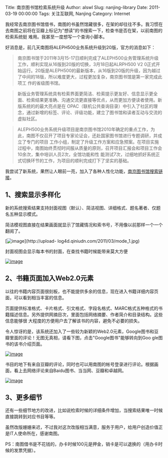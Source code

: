 Title: 南京图书馆检索系统升级
Author: alswl
Slug: nanjing-library
Date: 2011-03-19 00:00:00
Tags: 关注互联网, Nanjing
Category: Internet

我经常去南京图书馆借书，南图的书虽然馆藏很多，在架的却往往不多。我习惯在去南图之前将在豆瓣上标记为"想读"的书搜索一下，检查书是否在架，以前南图的检索系统挺
难用。我甚至一度想写一个查询小脚本。

好消息是，前几天南图将ALEPH500业务系统升级到20版，官方的消息如下：

> 南京图书馆于2011年3月15-17日顺利完成了ALEPH500业务管理系统升级工作，顺利实现从16版到20版的切换，3月18日起ALRPH500 V2
0正式开始运行。20版是ALEPH500的最新版本，从16版到20版的升级，因为越过了中间的18版，所以难度更大，过程更加复杂，南京图书馆是第一家完成此项工
作的省级图书馆。

>

> 新版业务管理系统具有检索界面更简洁、检索提示更友好、信息显示更全面、检索结果更准确、沟通交流更直接等优点，从而更加方便读者使用。新版系统的的最大亮点是在
OPAC（联机公共查询目录）中引入了社区的理念，通过新增的标签、评论、评级功能，建立了图书馆和读者互动与交流的虚拟社区。

>

> ALEPH500业务系统升级项目是南京图书馆2010年确定的重点工作，为此，南图不仅召开了项目专家论证会，还赴国家图书馆进行专题调研，并成立了专门的项目
工作小组，制定了升级工作方案和应急预案。在项目实施过程中，南图始终贯彻时间服从质量的原则，召开项目汇报会和项目工作会10余次，集中培训人员2次，全馆功能和性
能测试7次，过细地抓好系统正式切换环节的工作，为项目的顺利完成打下了坚实的基础。

我尝试了新系统，果然让人眼前一亮，加入了各种人性化功能，[南京图书馆搜索链接](http://opac.jslib.org.cn/F)。

## 1、搜索显示多样化

新的系统搜索结果支持封面视图（默认）、简洁视图、详细格式、题名著者、仅题名五种显示模式。

简洁模视图直接在结果画面就显示了馆藏情况和索书号，不用像以前那样一个一个翻阅了。

[![image](http://77g0h6.com1.z0.glb.clouddn.com/2011/03/mode_1.jpg)](http://upload-
log4d.qiniudn.com/2011/03/mode_1.jpg)

封面视图会显示每本书的封面，在查找书籍时候能带来莫大方便

[![image](http://77g0h6.com1.z0.glb.clouddn.com/2011/03/mode_2.jpg)](http://upload-log4d.qiniudn.com/2011/03/mode_2.jpg)

## 2、书籍页面加入Web2.0元素

以往的书籍内容页面很刻板，也不能提供多余的信息，现在进入书籍详细内容页面，可以看到相当丰富的信息。

页面提供标准格式、卡片格式、引文格式、字段名格式、MARC格式五种格式的书籍描述信息。另外提供网摘目次，里面包括网络摘要、作者简介和目录结构。这些信息能够很
大程度的方便用户去了解该书的内容，避免不必要的损失。

令人惊讶的是，该系统还加入了一些较为新颖的Web2.0元素，Google图书和豆瓣里面的评论！无图无真相，请看下图，点击"Google图书"能够转向到Goo
gle图书的该书介绍页面。

[![image](http://77g0h6.com1.z0.glb.clouddn.com/2011/03/detail_1.jpg)](http://upload-log4d.qiniudn.com/2011/03/detail_1.jpg)

书目的地下有来自豆瓣的评论，同时也可以用南图的帐号登录进行评论。根据画面，看上去网络评论来自Baidu图书、当当网、豆瓣和卓越网。

[![image](http://77g0h6.com1.z0.glb.clouddn.com/2011/03/detail_2.jpg)](http://upload-log4d.qiniudn.com/2011/03/detail_2.jpg)

## 3、更多细节

还有一些细节地方的改进，比如说检索时候的详细条件增加，当搜索结果唯一时候直接跳转到对应书目等等。

虽然改版姗姗来迟，不过我对这次改版相当满意，服务于用户，给用户创造价值正是IT人使命所在，感谢南图。

PS：南图借书是不花钱的，办卡时候100元是押金，销卡是可以退换的（用办卡时候的发票凭据）。

